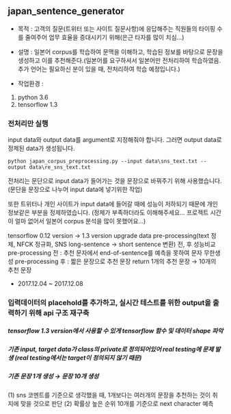 ## japan_sentence_generator

- 목적 : 고객의 질문(트위터 또는 사이트 질문사항)에 응답해주는 직원들의 타이핑 수를 줄여주어 업무 효율을 증대시키기 위해(은근 타자를 많이 치심...)

- 설명 : 일본어 corpus를 학습하여 문맥을 이해하고, 학습된 정보를 바탕으로 문장을 생성하고 이를 추천해준다.(일본어를 요구하셔서 일본어만 전처리하여 학습하였음. 추가 언어는 필요하신 분이 있을 때, 전처리하여 학습 예정입니다.)

- 작업환경 : 
1. python 3.6
2. tensorflow 1.3

### 전처리만 실행
input data와 output data를 argument로 지정해줘야 합니다.
그러면 output data로 정제된 data가 생성됩니다.

```
python japan_corpus_preprocessing.py --input data\sns_text.txt --output data\re_sns_text.txt
```
전처리는 문단으로 input data가 들어가는 것을 문장으로 바꿔주기 위해 사용했습니다.
(문단을 문장으로 나누어 input data에 넣기위한 작업)

또한 트위터나 개인 사이트가 input data에 들어갈 때에 성능이 저하되기 때문에 개인정보같은 부분을 정제하였습니다.
(정제가 부족하더라도 이해해주세요... 프로젝트 시간이 얼마 없어서 일본어 corpus 분석을 많이 못했어요...)



tensorflow 0.12 version → 1.3 version upgrade
data pre-processing(text 정제, NFCK 정규화, SNS long-sentence → short sentence 변환) 전, 후 성능비교
pre-processing 전 : 추천 문자에서 end-of-sentence를 예측을 못하여 문자 무한생성
pre-processing 후 : 짧은 문장으로 추천 문장 return
1개의 추천 문장 → 10개의 추천 문장

- 2017.12.04 ~ 2017.12.08
### 입력데이터의 placehold를 추가하고, 실시간 테스트를 위한 output을 출력하기 위해 api 구조 재구축 
##### tensorflow 1.3 version에서 사용할 수 있게 tensorflow 함수 및 데이터 shape 파악
##### 기존 input, target data가 class의 private로 정의되어있어 real testing에 문제 발생 (real testing에서는 target이 정의되지 않기 때문)
##### 기존 문장 1개 생성 → 문장 10개 생성
(1) sns 코멘트를 기준으로 생각했을 때, 1개보다는 여러개의 문장을 추천하는 것이 취지에 맞을 것으로 판단
(2) 확률상 높은 순위 10개를 기준으로 next character 예측
